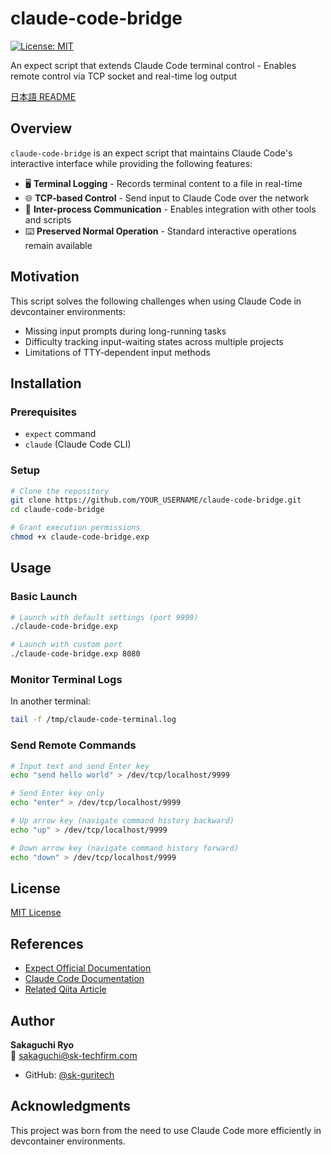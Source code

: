 # claude-code-bridge

[![License: MIT](https://img.shields.io/badge/License-MIT-yellow.svg)](https://opensource.org/licenses/MIT)

An expect script that extends Claude Code terminal control - Enables remote control via TCP socket and real-time log output

[日本語 README](README_ja.md)

## Overview

`claude-code-bridge` is an expect script that maintains Claude Code's interactive interface while providing the following features:

- 🖥️ **Terminal Logging** - Records terminal content to a file in real-time
- 🌐 **TCP-based Control** - Send input to Claude Code over the network
- 🔄 **Inter-process Communication** - Enables integration with other tools and scripts
- ⌨️ **Preserved Normal Operation** - Standard interactive operations remain available

## Motivation

This script solves the following challenges when using Claude Code in devcontainer environments:

- Missing input prompts during long-running tasks
- Difficulty tracking input-waiting states across multiple projects
- Limitations of TTY-dependent input methods

## Installation

### Prerequisites

- `expect` command
- `claude` (Claude Code CLI)

### Setup

```bash
# Clone the repository
git clone https://github.com/YOUR_USERNAME/claude-code-bridge.git
cd claude-code-bridge

# Grant execution permissions
chmod +x claude-code-bridge.exp
```

## Usage

### Basic Launch

```bash
# Launch with default settings (port 9999)
./claude-code-bridge.exp

# Launch with custom port
./claude-code-bridge.exp 8080
```

### Monitor Terminal Logs

In another terminal:

```bash
tail -f /tmp/claude-code-terminal.log
```

### Send Remote Commands

```bash
# Input text and send Enter key
echo "send hello world" > /dev/tcp/localhost/9999

# Send Enter key only
echo "enter" > /dev/tcp/localhost/9999

# Up arrow key (navigate command history backward)
echo "up" > /dev/tcp/localhost/9999

# Down arrow key (navigate command history forward)
echo "down" > /dev/tcp/localhost/9999
```

## License

[MIT License](LICENSE)

## References

- [Expect Official Documentation](https://www.tcl.tk/man/expect5.31/expect.1.html)
- [Claude Code Documentation](https://www.anthropic.com/)
- [Related Qiita Article](YOUR_QIITA_ARTICLE_URL)

## Author

**Sakaguchi Ryo**  
📧 sakaguchi@sk-techfirm.com

- GitHub: [@sk-guritech](https://github.com/sk-guritech)

## Acknowledgments

This project was born from the need to use Claude Code more efficiently in devcontainer environments.
